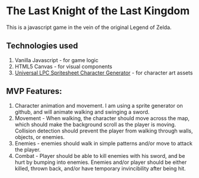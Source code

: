 # The Last Knight of the Last Kingdom

This is a javascript game in the vein of the original Legend of Zelda.

## Technologies used

1. Vanilla Javascript - for game logic
2. HTML5 Canvas - for visual components
3. [Universal LPC Spritesheet Character Generator](http://gaurav.munjal.us/Universal-LPC-Spritesheet-Character-Generator/) - for character art assets

## MVP Features:

1) Character animation and movement. I am using a sprite generator on github, and will
animate walking and swinging a sword.
2) Movement - When walking, the character should move across the map, which should
make the background scroll as the player is moving. Collision detection should prevent
the player from walking through walls, objects, or enemies.
3) Enemies - enemies should walk in simple patterns and/or move to attack the player.
4) Combat - Player should be able to kill enemies with his sword, and be hurt by bumping
into enemies. Enemies and/or player should be either killed, thrown back, and/or have
temporary invincibility after being hit.
